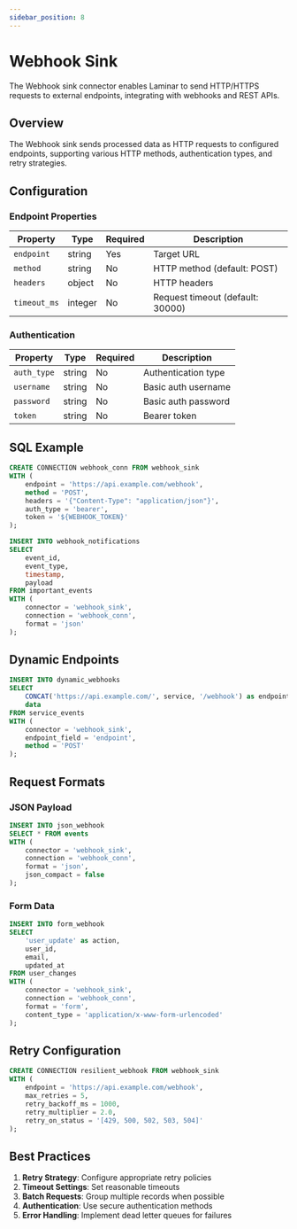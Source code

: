 ```yaml
---
sidebar_position: 8
---
```


# Webhook Sink

The Webhook sink connector enables Laminar to send HTTP/HTTPS requests to external endpoints, integrating with webhooks and REST APIs.

## Overview

The Webhook sink sends processed data as HTTP requests to configured endpoints, supporting various HTTP methods, authentication types, and retry strategies.

## Configuration

### Endpoint Properties

| Property | Type | Required | Description |
|----------|------|----------|-------------|
| `endpoint` | string | Yes | Target URL |
| `method` | string | No | HTTP method (default: POST) |
| `headers` | object | No | HTTP headers |
| `timeout_ms` | integer | No | Request timeout (default: 30000) |

### Authentication

| Property | Type | Required | Description |
|----------|------|----------|-------------|
| `auth_type` | string | No | Authentication type |
| `username` | string | No | Basic auth username |
| `password` | string | No | Basic auth password |
| `token` | string | No | Bearer token |

## SQL Example

```sql
CREATE CONNECTION webhook_conn FROM webhook_sink
WITH (
    endpoint = 'https://api.example.com/webhook',
    method = 'POST',
    headers = '{"Content-Type": "application/json"}',
    auth_type = 'bearer',
    token = '${WEBHOOK_TOKEN}'
);

INSERT INTO webhook_notifications
SELECT 
    event_id,
    event_type,
    timestamp,
    payload
FROM important_events
WITH (
    connector = 'webhook_sink',
    connection = 'webhook_conn',
    format = 'json'
);
```

## Dynamic Endpoints

```sql
INSERT INTO dynamic_webhooks
SELECT 
    CONCAT('https://api.example.com/', service, '/webhook') as endpoint,
    data
FROM service_events
WITH (
    connector = 'webhook_sink',
    endpoint_field = 'endpoint',
    method = 'POST'
);
```

## Request Formats

### JSON Payload

```sql
INSERT INTO json_webhook
SELECT * FROM events
WITH (
    connector = 'webhook_sink',
    connection = 'webhook_conn',
    format = 'json',
    json_compact = false
);
```

### Form Data

```sql
INSERT INTO form_webhook
SELECT 
    'user_update' as action,
    user_id,
    email,
    updated_at
FROM user_changes
WITH (
    connector = 'webhook_sink',
    connection = 'webhook_conn',
    format = 'form',
    content_type = 'application/x-www-form-urlencoded'
);
```

## Retry Configuration

```sql
CREATE CONNECTION resilient_webhook FROM webhook_sink
WITH (
    endpoint = 'https://api.example.com/webhook',
    max_retries = 5,
    retry_backoff_ms = 1000,
    retry_multiplier = 2.0,
    retry_on_status = '[429, 500, 502, 503, 504]'
);
```

## Best Practices

1. **Retry Strategy**: Configure appropriate retry policies
2. **Timeout Settings**: Set reasonable timeouts
3. **Batch Requests**: Group multiple records when possible
4. **Authentication**: Use secure authentication methods
5. **Error Handling**: Implement dead letter queues for failures